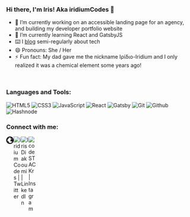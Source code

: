 ### Hi there, I'm Iris! Aka iridiumCodes 👋

- 🔭 I’m currently working on an accessible landing page for an agency, and building my developer portfolio website
- 🌱 I’m currently learning React and GatsbyJS
- ⌨️ I [blog](https://blog.iridium.codes/) semi-regularly about tech
- 😄 Pronouns: She / Her
- ⚡ Fun fact: My dad gave me the nickname Ιρίδιο-Iridium and I only realized it was a chemical element some years ago!

<br />

### Languages and Tools:
<img src="https://img.shields.io/badge/HTML5-E34F26?logo=html5&logoColor=white&style=flat" alt="HTML5">
<img src="https://img.shields.io/badge/CSS3-1572B6?logo=css3&logoColor=white&style=flat" alt="CSS3">
<img src="https://img.shields.io/badge/JavaScript-F7DF1E?logo=javascript&logoColor=white&style=flat" alt="JavaScript">
<img src="https://img.shields.io/badge/React-61DAFB?logo=react&logoColor=white&style=flat" alt="React">
<img src="https://img.shields.io/badge/Gatsby-663399?logo=gatsby&logoColor=white&style=flat" alt="Gatsby">
<img src="https://img.shields.io/badge/Git-F05032?logo=git&logoColor=white&style=flat" alt="Git">
<img src="https://img.shields.io/badge/Github-181717?logo=github&logoColor=white&style=flat" alt="Github">
<img src="https://img.shields.io/badge/Hashnode-2962FF?logo=hashnode&logoColor=white&style=flat" alt="Hashnode">

<br />

### Connect with me:

[<img align="left" alt="iridium.codes" width="20px" src="https://raw.githubusercontent.com/iconic/open-iconic/master/svg/globe.svg" />][website] [<img align="left" alt="iridiumCodes | Twitter" width="20px" src="https://cdn.jsdelivr.net/npm/simple-icons@v3/icons/twitter.svg" />][twitter] [<img align="left" alt="Iris Diakoumi | LinkedIn" width="20px" src="https://cdn.jsdelivr.net/npm/simple-icons@v3/icons/linkedin.svg" />][linkedin] [<img align="left" alt="codeSTACKr | Instagram" width="20px" src="https://cdn.jsdelivr.net/npm/simple-icons@v3/icons/instagram.svg" />][instagram]

[website]: https://iridium.codes
[twitter]: https://twitter.com/iridiumCodes
[instagram]: https://www.instagram.com/iridium.codes/
[linkedin]: https://www.linkedin.com/in/irisdiakoumi/
